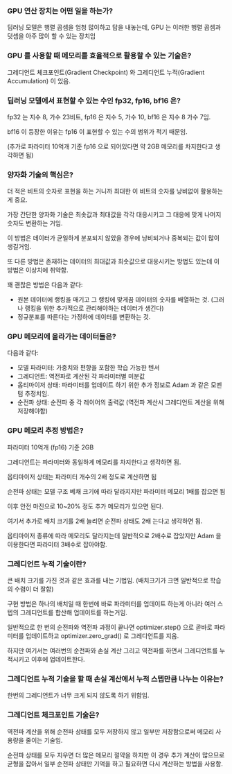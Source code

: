 ### GPU 연산 장치는 어떤 일을 하는가? 

딥러닝 모델은 행렬 곱셈을 엄청 많이하고 답을 내놓는데, GPU 는 이러한 행렬 곱셈과 덧셈을 아주 많이 할 수 있는 장치임 


### GPU 를 사용할 때 메모리를 효율적으로 활용할 수 있는 기술은? 

그레디언트 체크포인트(Gradient Checkpoint) 와 그레디언트 누적(Gradient Accumulation) 이 있음. 


### 딥러닝 모델에서 표현할 수 있는 수인 fp32, fp16, bf16 은? 

fp32 는 지수 8, 가수 23비트, fp16 은 지수 5, 가수 10, bf16 은 지수 8 가수 7임. 

bf16 이 등장한 이유는 fp16 이 표현할 수 있는 수의 범위가 적기 때문임. 

(추가로 파라미터 10억개 기준 fp16 으로 되어있다면 약 2GB 메모리를 차지한다고 생각하면 됨)

### 양자화 기술의 핵심은? 

더 적은 비트의 숫자로 표현을 하는 거니까 최대한 이 비트의 숫자를 낭비없이 활용하는 게 중요.

가장 간단한 양자화 기술은 최솟값과 최대값을 각각 대응시키고 그 대응에 맞게 나머지 숫자도 변환하는 거임. 

이 방법은 데이터가 균일하게 분포되지 않았을 경우에 낭비되거나 중복되는 값이 많이 생길거임. 

또 다른 방법은 존재하는 데이터의 최대값과 최솟값으로 대응시키는 방법도 있는데 이 방법은 이상치에 취약함. 

꽤 괜찮은 방법은 다음과 같다: 
- 원본 데이터에 랭킹을 매기고 그 랭킹에 맞게끔 데이터의 숫자를 배열하는 것. (그러나 랭킹을 위한 추가적으로 관리해야하는 데이터가 생긴다)
- 정규분포를 따른다는 가정하에 데이터를 변환하는 것. 


### GPU 메모리에 올라가는 데이터들은? 

다음과 같다: 
- 모델 파라미터: 가중치와 편향을 포함한 학습 가능한 텐서  
- 그레디언트: 역전파로 계산된 각 파라미터별 미분값  
- 옵티마이저 상태: 파라미터를 업데이트 하기 위한 추가 정보로 Adam 과 같은 모멘텀 추정치임.  
- 순전파 상태: 순전파 중 각 레이어의 출력값 (역전파 계산시 그레디언트 계산을 위해 저장해야함) 

### GPU 메모리 추정 방법은? 

파라미터 10억개 (fp16) 기준 2GB 

그레디언트는 파라미터와 동일하게 메모리를 차지한다고 생각하면 됨. 

옵티마이저 상태는 파라미터 개수의 2배 정도로 계산하면 됨 

순전파 상태는 모델 구조 베채 크기에 따라 달라지지만 파라미터 메모리 1배를 잡으면 됨 

이후 안전 마진으로 10~20% 정도 추가 메모리가 있으면 된다. 

여기서 추가로 배치 크기를 2배 늘리면 순전파 상태도 2배 는다고 생각하면 됨. 

옵티마이저 종류에 따라 메모리도 달라지는데 일반적으로 2배수로 잡았지만 Adam 을 이용한다면 파라미터 3배수로 잡아야함.


### 그레디언트 누적 기술이란? 

큰 배치 크기를 가진 것과 같은 효과를 내는 기법임. (배치크기가 크면 일반적으로 학습의 수렴이 더 잘함)

구현 방법은 하나의 배치일 때 한번에 바로 파라미터를 업데이트 하는게 아니라 여러 스텝의 그레디언트를 합산해  업데이트를 하는거임. 

일반적으로 한 번의 순전파와 역전파 과정이 끝나면 optimizer.step() 으로 곧바로 파라미터를 업데이트하고 optimizer.zero_grad() 로 그레디언트를 지움. 

하지만 여기서는 여러번의 순전파와 손실 계산 그리고 역전파를 하면서 그레디언트를 누적시키고 이후에 업데이트한다. 


### 그레디언트 누적 기술을 할 때 손실 계산에서 누적 스텝만큼 나누는 이유는?

한번의 그레디언트가 너무 크게 되지 않도록 하기 위함임. 


### 그레디언트 체크포인트 기술은? 

역전파 계산을 위해 순전파 상태를 모두 저장하지 않고 일부만 저장함으로써 메모리 사용량을 줄이는 기술임. 

순전파 상태를 모두 지우면 더 많은 메모리 절약을 하지만 이 경우 추가 계산이 많으므로 균형을 잡아서 일부 순전파 상태만 기억을 하고 필요하면 다시 계산하는 방법을 사용함. 